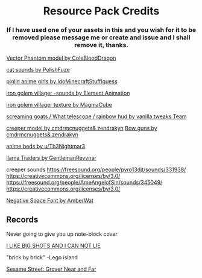 <h1 align="center"> Resource Pack Credits </h1>
<h3 align="center">If I have used one of your assets in this and you wish for it to be removed please message me or create and issue and I shall remove it, thanks.</h3>

[Vector Phantom model by ColeBloodDragon](https://www.planetminecraft.com/texture-pack/optifine-get-vectored-oh-yeah/)

[cat sounds by PolishFuze](https://www.planetminecraft.com/texture-pack/nya-change-your-cats-into-catgirls-sounds/)

[piglin anime girls by IdoMinecraftStuffIguess](https://www.planetminecraft.com/texture-pack/piglin-anime-girls-optifine-required/)

[iron golem villager -sounds by Element Animation](https://www.youtube.com/watch?v=yG_Y52bK6Ec)

[iron golem villager texture by MagmaCube](https://www.planetminecraft.com/texture-pack/ripped-villagers-iron-golems/)

[screaming goats / What telescope / rainbow hud by vanilla tweaks Team](https://vanillatweaks.net/picker/resource-packs/)

[creeper model by cmdrmcnuggets& zendrakyn](https://www.curseforge.com/minecraft/texture-packs/player-mob-models)
[Bow guns by cmdrmcnuggets& zendrakyn](https://www.curseforge.com/minecraft/texture-packs/simple-military-resource-pack)

[anime beds by u/Th3Nightmar3](https://www.reddit.com/r/Animemes/comments/cdd81x/im_making_a_minecraft_resource_pack_where_all_the/)

[llama Traders by GentlemanRevvnar](https://www.planetminecraft.com/texture-pack/literally-wandering-llama-trader/)

creeper sounds
https://freesound.org/people/pyro13djt/sounds/331938/ https://creativecommons.org/licenses/by/3.0/
https://freesound.org/people/AmeAngelofSin/sounds/345049/ https://creativecommons.org/licenses/by/3.0/

[Negative Space Font by AmberWat](https://github.com/AmberWat/NegativeSpaceFont)


## Records
Never going to give you up note-block cover

[I LIKE BIG SHOTS AND I CAN NOT LIE](https://soundcloud.com/ditzyflama/i-like-big-shots-and-i-cannot-lie)

"brick by brick" -Lego island

[Sesame Street: Grover Near and Far](https://youtu.be/E9IuXEwpU7U)